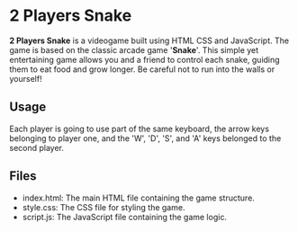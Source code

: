 # 2 Players Snake

__2 Players Snake__ is a videogame built using HTML CSS and JavaScript. The game is based on the classic arcade game '__Snake__'.
This simple yet entertaining game allows you and a friend to control each snake, guiding them to eat food and grow longer. Be careful not to run into the walls or yourself!

## Usage

Each player is going to use part of the same keyboard, the arrow keys belonging to player one, and the 
'W', 'D', 'S', and 'A' keys belonged to the second player.

## Files

- index.html: The main HTML file containing the game structure.
- style.css: The CSS file for styling the game.
- script.js: The JavaScript file containing the game logic.
